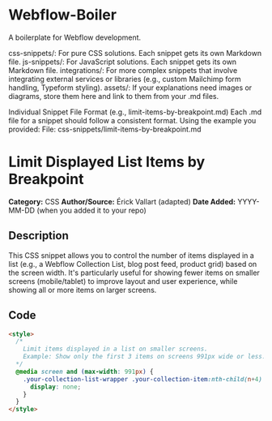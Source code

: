# Webflow-Boiler
A boilerplate for Webflow development.

css-snippets/: For pure CSS solutions. Each snippet gets its own Markdown file.
js-snippets/: For JavaScript solutions. Each snippet gets its own Markdown file.
integrations/: For more complex snippets that involve integrating external services or libraries (e.g., custom Mailchimp form handling, Typeform styling).
assets/: If your explanations need images or diagrams, store them here and link to them from your .md files.

Individual Snippet File Format (e.g., limit-items-by-breakpoint.md)
Each .md file for a snippet should follow a consistent format. Using the example you provided:
File: css-snippets/limit-items-by-breakpoint.md
# Limit Displayed List Items by Breakpoint

**Category:** CSS
**Author/Source:** Érick Vallart (adapted)
**Date Added:** YYYY-MM-DD (when you added it to your repo)

## Description

This CSS snippet allows you to control the number of items displayed in a list (e.g., a Webflow Collection List, blog post feed, product grid) based on the screen width. It's particularly useful for showing fewer items on smaller screens (mobile/tablet) to improve layout and user experience, while showing all or more items on larger screens.

## Code

```html
<style>
  /*
    Limit items displayed in a list on smaller screens.
    Example: Show only the first 3 items on screens 991px wide or less.
  */
  @media screen and (max-width: 991px) {
    .your-collection-list-wrapper .your-collection-item:nth-child(n+4) {
      display: none;
    }
  }
</style>
